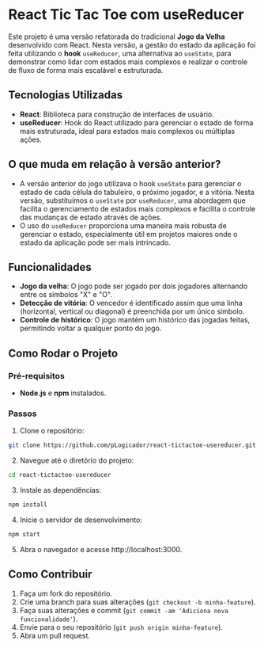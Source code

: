 # React Tic Tac Toe com useReducer

Este projeto é uma versão refatorada do tradicional **Jogo da Velha** desenvolvido com React. Nesta versão, a gestão do estado da aplicação foi feita utilizando o **hook** `useReducer`, uma alternativa ao `useState`, para demonstrar como lidar com estados mais complexos e realizar o controle de fluxo de forma mais escalável e estruturada.

## Tecnologias Utilizadas
- **React**: Biblioteca para construção de interfaces de usuário.
- **useReducer**: Hook do React utilizado para gerenciar o estado de forma mais estruturada, ideal para estados mais complexos ou múltiplas ações.
  
## O que muda em relação à versão anterior?
- A versão anterior do jogo utilizava o hook `useState` para gerenciar o estado de cada célula do tabuleiro, o próximo jogador, e a vitória. Nesta versão, substituímos o `useState` por `useReducer`, uma abordagem que facilita o gerenciamento de estados mais complexos e facilita o controle das mudanças de estado através de ações.
- O uso do `useReducer` proporciona uma maneira mais robusta de gerenciar o estado, especialmente útil em projetos maiores onde o estado da aplicação pode ser mais intrincado.
  
## Funcionalidades

- **Jogo da velha**: O jogo pode ser jogado por dois jogadores alternando entre os símbolos "X" e "O".
- **Detecção de vitória**: O vencedor é identificado assim que uma linha (horizontal, vertical ou diagonal) é preenchida por um único símbolo.
- **Controle de histórico**: O jogo mantém um histórico das jogadas feitas, permitindo voltar a qualquer ponto do jogo.
  
## Como Rodar o Projeto
### Pré-requisitos
- **Node.js** e **npm** instalados.
### Passos
1. Clone o repositório:
````bash
git clone https://github.com/pLogicador/react-tictactoe-usereducer.git
````
2. Navegue até o diretório do projeto:
````bash
cd react-tictactoe-usereducer
````
3. Instale as dependências:
````bash
npm install
````
4. Inicie o servidor de desenvolvimento:
````bash
npm start
````
5. Abra o navegador e acesse http://localhost:3000.
   
## Como Contribuir
1. Faça um fork do repositório.
2. Crie uma branch para suas alterações (`git checkout -b minha-feature`).
3. Faça suas alterações e commit (`git commit -am 'Adiciona nova funcionalidade'`).
4. Envie para o seu repositório (`git push origin minha-feature`).
5. Abra um pull request.

